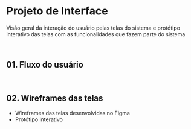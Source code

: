 # Projeto de Interface

Visão geral da interação do usuário pelas telas do sistema e protótipo interativo das telas com as funcionalidades que fazem parte do sistema 

<br>

## 01. Fluxo do usuário

<br>

## 02. Wireframes das telas
  
  - Wireframes das telas desenvolvidas no Figma
  - Protótipo interativo 

